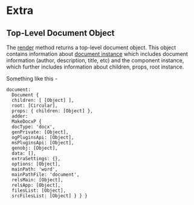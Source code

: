 # Extra

## Top-Level Document Object

The [render]() method returns a top-level document object. This object contains information about [document instance](https://github.com/Ziv-Barber/officegen#creating-the-document-object) which
includes document information (author, description, title, etc) and the component instance, which further includes information about
children, props, root instance.

Something like this - 

```
document:
  Document {
  children: [ [Object] ],
  root: [Circular],
  props: { children: [Object] },
  adder:
  MakeDocxP {
  docType: 'docx',
  genPrivate: [Object],
  ogPluginsApi: [Object],
  msPluginsApi: [Object],
  genobj: [Object],
  data: [],
  extraSettings: {},
  options: [Object],
  mainPath: 'word',
  mainPathFile: 'document',
  relsMain: [Object],
  relsApp: [Object],
  filesList: [Object],
  srcFilesList: [Object] } } }
```
